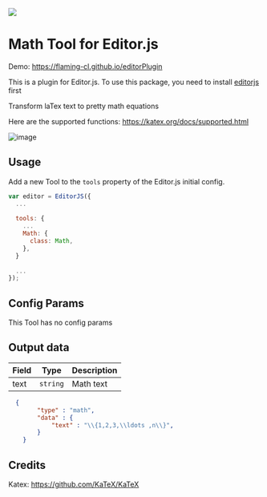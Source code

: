 ![](https://badgen.net/badge/Editor.js/v2.0/blue)

# Math Tool for Editor.js
Demo: https://flaming-cl.github.io/editorPlugin  

This is a plugin for Editor.js. To use this package, you need to install [editorjs](https://www.npmjs.com/package/@editorjs/editorjs) first  

Transform laTex text to pretty math equations

Here are the supported functions: https://katex.org/docs/supported.html

![image](https://user-images.githubusercontent.com/51183663/86523997-4c787500-bea7-11ea-8f96-36b96d6ff96d.png)

## Usage

Add a new Tool to the `tools` property of the Editor.js initial config.

```javascript
var editor = EditorJS({
  ...
  
  tools: {
    ...
    Math: {
      class: Math,
    },
  }
  
  ...
});
```

## Config Params

This Tool has no config params

## Output data

| Field  | Type     | Description      |
| ------ | -------- | ---------------- |
| text   | `string` | Math text |

```json
  {
        "type" : "math",
        "data" : {
            "text" : "\\{1,2,3,\\ldots ,n\\}",
        }
    }
```

## Credits
Katex: https://github.com/KaTeX/KaTeX
